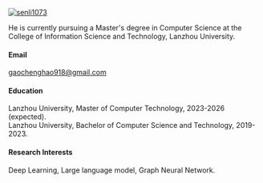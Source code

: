 

[![senli1073](https://img.shields.io/badge/senli1073-github-blue?logo=github)](https://github.com/senli1073)

He is currently pursuing a Master's degree in Computer Science at the College of Information Science and Technology, Lanzhou University.

#### Email
gaochenghao918@gmail.com

#### Education
Lanzhou University, Master of Computer Technology, 2023-2026 (expected).\
Lanzhou University, Bachelor of Computer Science and Technology, 2019-2023.

#### Research Interests
Deep Learning, Large language model, Graph Neural Network.

